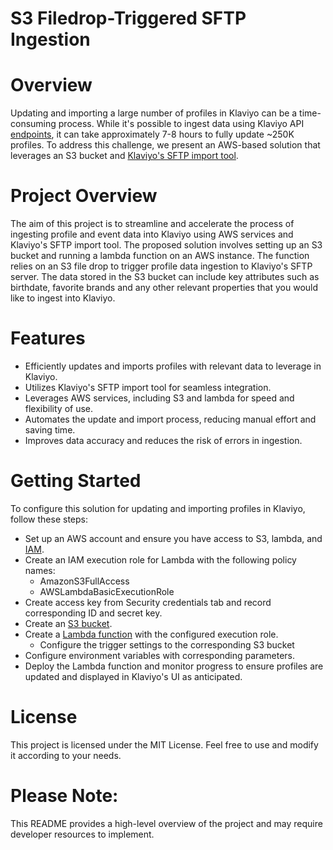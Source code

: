 # S3 Filedrop-Triggered SFTP Ingestion

# Overview
Updating and importing a large number of profiles in Klaviyo can be a time-consuming process. While it's possible to ingest data using Klaviyo API [endpoints](https://developers.klaviyo.com/en/reference/update_profile), it can take approximately 7-8 hours to fully update ~250K profiles. To address this challenge, we present an AWS-based solution that leverages an S3 bucket and [Klaviyo's SFTP import tool](https://developers.klaviyo.com/en/docs/use_klaviyos_sftp_import_tool_).


# Project Overview
The aim of this project is to streamline and accelerate the process of ingesting profile and event data into Klaviyo using AWS services and Klaviyo's SFTP import tool. The proposed solution involves setting up an S3 bucket and running a lambda function on an AWS instance. The function relies on an S3 file drop to trigger profile data ingestion to Klaviyo's SFTP server. The data stored in the S3 bucket can include key attributes such as birthdate, favorite brands and any other relevant properties that you would like to ingest into Klaviyo.

# Features
* Efficiently updates and imports profiles with relevant data to leverage in Klaviyo.
* Utilizes Klaviyo's SFTP import tool for seamless integration.
* Leverages AWS services, including S3 and lambda for speed and flexibility of use.
* Automates the update and import process, reducing manual effort and saving time.
* Improves data accuracy and reduces the risk of errors in ingestion.

# Getting Started
To configure this solution for updating and importing profiles in Klaviyo, follow these steps:

* Set up an AWS account and ensure you have access to S3, lambda, and [IAM](https://console.aws.amazon.com/iam/).
* Create an IAM execution role for Lambda with the following policy names:
  * AmazonS3FullAccess
  * AWSLambdaBasicExecutionRole
* Create access key from Security credentials tab and record corresponding ID and secret key.
* Create an [S3 bucket](https://console.aws.amazon.com/s3/).
* Create a [Lambda function](https://console.aws.amazon.com/lambda/) with the configured execution role.
  * Configure the trigger settings to the corresponding S3 bucket
* Configure environment variables with corresponding parameters. 
* Deploy the Lambda function and monitor progress to ensure profiles are updated and displayed in Klaviyo's UI as anticipated.

# License
This project is licensed under the MIT License. Feel free to use and modify it according to your needs.

# Please Note:
This README provides a high-level overview of the project and may require developer resources to implement.

